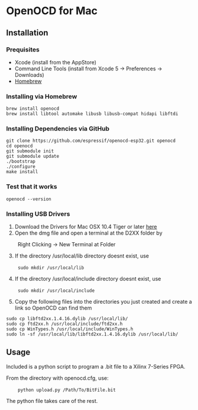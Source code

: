# OpenOCD for Mac
## Installation
### Prequisites
- Xcode (install from the AppStore)
- Command Line Tools (install from Xcode 5 -> Preferences -> Downloads)
- [Homebrew](http://mxcl.github.io/homebrew/)

### Installing via Homebrew 
```
brew install openocd
brew install libtool automake libusb libusb-compat hidapi libftdi
```
### Installing Dependencies via GitHub
```
git clone https://github.com/espressif/openocd-esp32.git openocd
cd openocd
git submodule init
git submodule update
./bootstrap
./configure
make install
```
### Test that it works 
```
openocd --version
```
### Installing USB Drivers
1. Download the Drivers for Mac OSX 10.4 Tiger or later [here](https://www.ftdichip.com/Drivers/D2XX/MacOSX/D2XX1.4.16.dmg)
2. Open the dmg file and open a terminal at the D2XX folder by 

&nbsp;&nbsp;&nbsp;&nbsp;&nbsp;&nbsp;&nbsp;&nbsp;Right Clicking -> New Terminal at Folder
  
3. If the directory /usr/local/lib directory doesnt exist, use

&nbsp;&nbsp;&nbsp;&nbsp;&nbsp;&nbsp;&nbsp;&nbsp;`sudo mkdir /usr/local/lib`

4. If the directory /usr/local/include directory doesnt exist, use

&nbsp;&nbsp;&nbsp;&nbsp;&nbsp;&nbsp;&nbsp;&nbsp;`sudo mkdir /usr/local/include`

5. Copy the following files into the directories you just created and create a link so OpenOCD can find them
```
sudo cp libftd2xx.1.4.16.dylib /usr/local/lib/
sudo cp ftd2xx.h /usr/local/include/ftd2xx.h
sudo cp WinTypes.h /usr/local/include/WinTypes.h
sudo ln -sf /usr/local/lib/libftd2xx.1.4.16.dylib /usr/local/lib/
```

## Usage
Included is a python script to program a .bit file to a Xilinx 7-Series FPGA. 

From the directory with openocd.cfg, use:

&nbsp;&nbsp;&nbsp;&nbsp;&nbsp;&nbsp;&nbsp;&nbsp;`python upload.py /Path/To/BitFile.bit`

The python file takes care of the rest. 
